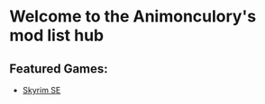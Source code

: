 
# Welcome to the Animonculory's mod list hub

## Featured Games:

- [Skyrim SE](https://github.com/The-Animonculory/The-Animonculory-Modlist-Hub/blob/main/FeaturedLists.md#skyrim-se)


